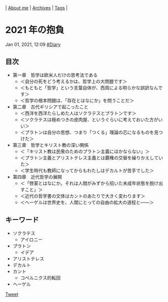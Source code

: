 | [About me](https://franknyro.github.io/blog/) | [Archives](https://franknyro.github.io/blog/archives) | [Tags](https://franknyro.github.io/blog/tags) |

# 2021 年の抱負
Jan 01, 2021, 12:09 [#Diary](https://franknyro.github.io/blog/tags/diary)

## 目次
- 第一章　哲学は欧米人だけの思考法である
  - ＜自分の死をどう考えるかは、哲学上の大問題です＞
  - ＜もともと「哲学」という言葉自体が、西周による明らかな誤訳なんです＞
  - ＜哲学の根本問題は、「存在とはなにか」を問うことだ＞
- 第二章　古代ギリシアで起こったこと
  - ＜西洋を西洋たらしめた人はソクラテスとプラトンです＞
  - ＜ソクラテスは極めつきの皮肉屋、というぐらいに考えておいた方がいい＞
  - ＜プラトンは自分の思想、つまり「つくる」理論の芯になるものを見つけた＞
- 第三章　哲学とキリスト教の深い関係
  - ＜「キリスト教は民衆のためのプラトン主義にほかならない」＞
  - ＜プラトン主義とアリストテレス主義とは覇権の交替を繰りかえしていた＞
  - ＜学生時代も教師になってからもわたしはデカルトが苦手でした＞
- 第四章　近代哲学の展開
  - ＜「啓蒙とはなにか。それは人間がみずから招いた未成年状態を脱け出すこと」＞
  - ＜近代の哲学書の文体はカントのあたりで大きく変わります＞
  - ＜ヘーゲルは世界史を、人間にとっての自由の拡大の道程と――＞

## キーワード
- ソクラテス
  - アイロニー
- プラトン
  - イデア
- アリストテレス
- デカルト
- カント
  - コペルニクス的転回
- ヘーゲル

<a href="https://twitter.com/share?ref_src=twsrc%5Etfw" class="twitter-share-button" data-text="2021 年の抱負 |" data-url="https://franknyro.github.io/blog/archives/202101011209/">Tweet</a><script async src="https://platform.twitter.com/widgets.js" charset="utf-8"></script>
